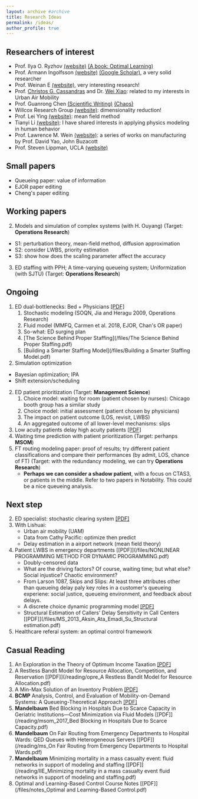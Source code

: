 ```yaml
---
layout: archive #archive
title: Research Ideas
permalink: /ideas/
author_profile: true
---
```

## Researchers of interest
* Prof. Ilya O. Ryzhov [(website)](https://sites.google.com/umd.edu/iryzhov/publications?authuser=0) [(A book: Optimal Learning)](http://optimallearning.princeton.edu/)
* Prof. Armann Ingolfsson [(website)](https://sites.ualberta.ca/~aingolfs/Publications.htm) [(Google Scholar)](https://scholar.google.com/citations?hl=en&user=o--KHAQAAAAJ), a very solid researcher
* Prof. Weinan E [(website)](https://web.math.princeton.edu/~weinan/), very interesting research!
* Prof. [Christos G. Cassandras](https://christosgcassandras.org/articles/) and Dr. [Wei Xiao](https://sites.google.com/view/xiaowei2021/publications?authuser=0): related to my interests in Urban Air Mobility
* Prof. Guanrong Chen [(Scientific Writing)](https://www.ee.cityu.edu.hk/~gchen/pdf/Writing.pdf) [(Chaos)](https://www.ee.cityu.edu.hk/~gchen/pdf/CHAOS_stories.pdf)
* Willcox Research Group [(website)](https://kiwi.oden.utexas.edu/index.php): dimensionality reduction!
* Prof. Lei Ying [(website)](https://scholar.google.com/citations?user=7f3HKI8AAAAJ&hl=en): mean field method
* Tianyi Li [(website)](https://timothyli123.github.io/website/): I have shared interests in applying physics modeling in human behavior
* Prof. Lawrence M. Wein [(website)](https://lwein.people.stanford.edu/published-papers-and-technical-reports): a series of works on manufacturing by Prof. David Yao, John Buzacott
* Prof. Steven Lippman, UCLA [(website)](http://personal.anderson.ucla.edu/policy.area/faculty/lippman/lipppub.htm)

## Small papers

* Queueing paper: value of information
* EJOR paper editing
* Cheng's paper editing

## Working papers
2. Models and simulation of complex systems (with H. Ouyang) (Target: **Operations Research**)
  * S1: perturbation theory, mean-field method, diffusion approximation
  * S2: consider LWBS, priority estimation
  * S3: show how does the scaling parameter affect the accuracy
3. ED staffing with PPH; A time-varying queueing system; Uniformization (with SJTU) (Target: **Operations Research**)

## Ongoing
1. ED dual-bottlenecks: Bed + Physicians [\[PDF\]](https://link.springer.com/content/pdf/10.1007/s11134-018-9578-x.pdf)
    1. Stochastic modeling (SOQN, Jia and Heragu 2009, Operations Research)
    1. Fluid model (MMFQ, Carmen et al. 2018, EJOR, Chan's OR paper)
    1. So-what: ED surging plan
    1. [The Science Behind Proper Staffing](/files/The Science Behind Proper Staffing.pdf)
    1. [Building a Smarter Staffing Model](/files/Building a Smarter Staffing Model.pdf)
1. Simulation optimization
  * Bayesian optimization; IPA
  * Shift extension/scheduling
2. ED patient prioritization (Target: **Management Science**)
    1. Choice model: waiting for room (patient chosen by nurses): Chicago booth group has a similar study
    1. Choice model: initial assessment (patient chosen by physicians)
    2. The impact on patient outcome (LOS, revisit, LWBS)
    3. An aggregated outcome of all lower-level mechanisms: slips
3. Low acuity patients delay high acuity patients [\[PDF\]](https://ssrn.com/abstract=3095039)
4. Waiting time prediction with patient prioritization (Target: perhanps **MSOM**)
5. FT routing modeling paper: proof of results; try different patient classifications and compare their performances (by admit, LOS, chance of FT) (Target: with the redundancy modeling, we can try **Operations Research**)
    * **Perhaps we can consider a shadow patient**, with a focus on CTAS3, or patients in the middle. Refer to two papers in Notability. This could be a nice queueing analysis.

## Next step
2. ED specialist: stochastic clearing system [\[PDF\]](/files/He-StochasticClearingSystem.pdf)
3. With Lishuai:
    * Urban air mobility (UAM)
    * Data from Cathy Pacific: optimize then predict
    * Delay estimation in a airport network (mean field theory)
4. Patient LWBS in emergency departments [\[PDF\]](/files/NONLINEAR PROGRAMMING METHOD FOR DYNAMIC PROGRAMMING.pdf)
    * Doubly-censored data
    * What are the driving factors? Of course, waiting time; but what else? Social injustice? Chaotic environment?
    * From Larson 1087, Skips and Slips: At least three attributes other than queueing delay paly key roles in a customer's queueing experiene: social justice, queueing environment, and feedback about delays.
    * A discrete choice dynamic programming model [\[PDF\]](https://web.stanford.edu/~chand04/papers/eos_paper.pdf)
    * Structural Estimation of Callers' Delay Sensitivity in Call
Centers [\[PDF\]](/files/MS_2013_Aksin_Ata_Emadi_Su_Structural estimation.pdf)
5. Healthcare referal system: an optimal control framework

## Casual Reading
1. An Exploration in the Theory of Optimum Income Taxation [\[PDF\]](/reading/mirrlees71.pdf)
2. A Restless Bandit Model for Resource Allocation, Competition, and Reservation [\[PDF\]](/reading/opre_A Restless Bandit Model for Resource Allocation.pdf)
3. A Min-Max Solution of an Inventory Problem [\[PDF\]](/reading/scarf1958.pdf)
4. **BCMP** Analysis, Control, and Evaluation of Mobility-on-Demand Systems: A Queueing-Theoretical Approach [\[PDF\]](/reading/Analysis_Control_and_Evaluation_of_Mobility-on-Demand_Systems_A_Queueing-Theoretical_Approach.pdf)
5. **Mandelbaum** Bed Blocking in Hospitals Due to Scarce Capacity in Geriatric Institutions—Cost Minimization via Fluid Models [\[PDF\]](/reading/msom_2017_Bed Blocking in Hospitals Due to Scarce Capacity.pdf)
6. **Mandelbaum** On Fair Routing from Emergency Departments to Hospital Wards: QED Queues with Heterogeneous Servers [\[PDF\]](/reading/ms_On Fair Routing from Emergency Departments to Hospital Wards.pdf)
7. **Mandelbaum** Minimizing mortality in a mass casualty event: fluid networks in support of modeling and staffing [\[PDF\]](/reading/IIE_Minimizing mortality in a mass casualty event fluid networks in support of modeling and staffing.pdf)
8. Optimal and Learning-Based Control Course Notes [\[PDF\]](/files/notes_Optimal and Learning-Based Control.pdf)
